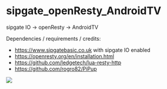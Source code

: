 # sipgate_openResty_AndroidTV
sipgate IO -> openResty -> AndroidTV

Dependencies / requirements / credits: 
* https://www.sipgatebasic.co.uk with sipgate IO enabled
* https://openresty.org/en/installation.html
* https://github.com/ledgetech/lua-resty-http
* https://github.com/rogro82/PiPup

![](https://github.com/jjssoftware/sipgate_openResty_AndroidTV/blob/master/images/IMG_20200805_225542.png)
